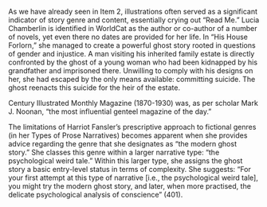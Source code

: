 As we have already seen in Item 2, illustrations often served as a significant indicator of story genre and content, essentially crying out “Read Me.” Lucia Chamberlin is identified in WorldCat as the author or co-author of a number of novels, yet even there no dates are provided for her life. In “His House Forlorn,” she managed to create a powerful ghost story rooted in questions of gender and injustice. A man visiting his inherited family estate is directly confronted by the ghost of a young woman who had been kidnapped by his grandfather and imprisoned there. Unwilling to comply with his designs on her, she had escaped by the only means available: committing suicide. The ghost reenacts this suicide for the heir of the estate.  

Century Illustrated Monthly Magazine (1870-1930) was, as per scholar Mark J. Noonan, “the most influential genteel magazine of the day.”  

The limitations of Harriot Fansler’s prescriptive approach to fictional genres (in her Types of Prose Narratives) becomes apparent when she provides advice regarding the genre that  she designates as “the modern ghost story.” She classes this genre within a larger narrative type: “the psychological weird tale.” Within this larger type, she assigns the ghost story a basic entry-level status in terms of complexity. She suggests: “For your first attempt at this type of narrative [i.e., the psychological weird tale], you might try the modern ghost story, and later, when more practised, the delicate psychological analysis of conscience” (401).
